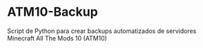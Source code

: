 # ATM10-Backup
Script de Python para crear backups automatizados de servidores Minecraft All The Mods 10 (ATM10)
